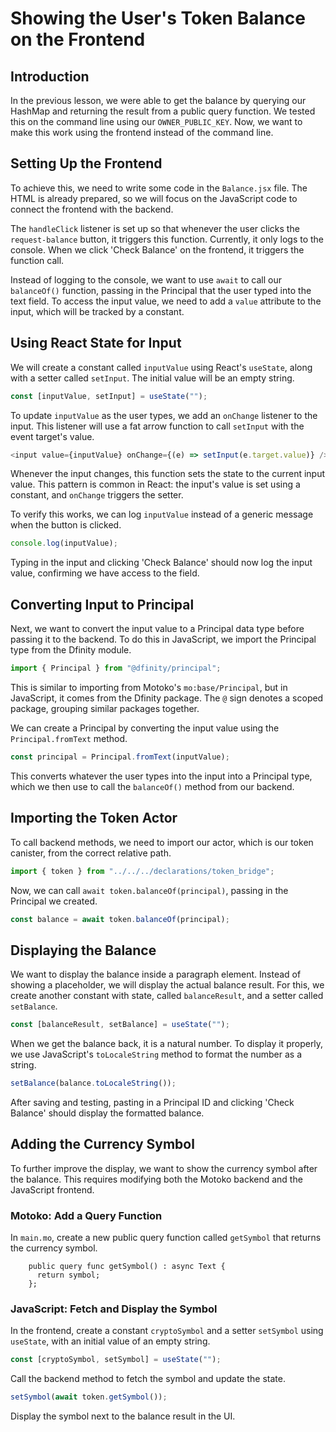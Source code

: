 # Showing the User's Token Balance on the Frontend

## Introduction

In the previous lesson, we were able to get the balance by querying our HashMap and returning the result from a public query function. We tested this on the command line using our `OWNER_PUBLIC_KEY`. Now, we want to make this work using the frontend instead of the command line.

## Setting Up the Frontend

To achieve this, we need to write some code in the `Balance.jsx` file. The HTML is already prepared, so we will focus on the JavaScript code to connect the frontend with the backend.

The `handleClick` listener is set up so that whenever the user clicks the `request-balance` button, it triggers this function. Currently, it only logs to the console. When we click 'Check Balance' on the frontend, it triggers the function call.

Instead of logging to the console, we want to use `await` to call our `balanceOf()` function, passing in the Principal that the user typed into the text field. To access the input value, we need to add a `value` attribute to the input, which will be tracked by a constant.

## Using React State for Input

We will create a constant called `inputValue` using React's `useState`, along with a setter called `setInput`. The initial value will be an empty string.

```js
const [inputValue, setInput] = useState("");
```

To update `inputValue` as the user types, we add an `onChange` listener to the input. This listener will use a fat arrow function to call `setInput` with the event target's value.

```js
<input value={inputValue} onChange={(e) => setInput(e.target.value)} />
```

Whenever the input changes, this function sets the state to the current input value. This pattern is common in React: the input's value is set using a constant, and `onChange` triggers the setter.

To verify this works, we can log `inputValue` instead of a generic message when the button is clicked.

```js
console.log(inputValue);
```

Typing in the input and clicking 'Check Balance' should now log the input value, confirming we have access to the field.

## Converting Input to Principal

Next, we want to convert the input value to a Principal data type before passing it to the backend. To do this in JavaScript, we import the Principal type from the Dfinity module.

```js
import { Principal } from "@dfinity/principal";
```

This is similar to importing from Motoko's `mo:base/Principal`, but in JavaScript, it comes from the Dfinity package. The `@` sign denotes a scoped package, grouping similar packages together.

We can create a Principal by converting the input value using the `Principal.fromText` method.

```js
const principal = Principal.fromText(inputValue);
```

This converts whatever the user types into the input into a Principal type, which we then use to call the `balanceOf()` method from our backend.

## Importing the Token Actor

To call backend methods, we need to import our actor, which is our token canister, from the correct relative path.

```js
import { token } from "../../../declarations/token_bridge";
```

Now, we can call `await token.balanceOf(principal)`, passing in the Principal we created.

```js
const balance = await token.balanceOf(principal);
```

## Displaying the Balance

We want to display the balance inside a paragraph element. Instead of showing a placeholder, we will display the actual balance result. For this, we create another constant with state, called `balanceResult`, and a setter called `setBalance`.

```js
const [balanceResult, setBalance] = useState("");
```

When we get the balance back, it is a natural number. To display it properly, we use JavaScript's `toLocaleString` method to format the number as a string.

```js
setBalance(balance.toLocaleString());
```

After saving and testing, pasting in a Principal ID and clicking 'Check Balance' should display the formatted balance.

## Adding the Currency Symbol

To further improve the display, we want to show the currency symbol after the balance. This requires modifying both the Motoko backend and the JavaScript frontend.

### Motoko: Add a Query Function

In `main.mo`, create a new public query function called `getSymbol` that returns the currency symbol.

```mo
    public query func getSymbol() : async Text {
      return symbol;
    };
```

### JavaScript: Fetch and Display the Symbol

In the frontend, create a constant `cryptoSymbol` and a setter `setSymbol` using `useState`, with an initial value of an empty string.

```js
const [cryptoSymbol, setSymbol] = useState("");
```

Call the backend method to fetch the symbol and update the state.

```js
setSymbol(await token.getSymbol());
```

Display the symbol next to the balance result in the UI.
